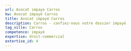 ```yaml
---
url: Avocat impaye Carros
kw: Avocat impayé Carros
title: Avocat impayé Carros
description: Carros - confiez-nous votre dossier impayé
tag_ville: Carros
competence: impayé
expertise: droit-commercial
extertise_id: 4
---
```

